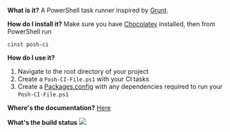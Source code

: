 **What is it?**
A PowerShell task runner inspired by [Grunt](http://gruntjs.com/).

**How do I install it?**
Make sure you have [Chocolatey](https://chocolatey.org) installed, then from PowerShell run
```
cinst posh-ci
```

**How do I use it?**
  1. Navigate to the root directory of your project
  2. Create a `Posh-CI-File.ps1` with your CI tasks
  3. Create a [Packages.config](https://github.com/chocolatey/chocolatey/wiki/CommandsInstall#packagesconfig---v09813) with any dependencies required to run your `Posh-CI-File.ps1`

**Where's the documentation?**
[Here](Documentation/Index.md)

**What's the build status**
![](https://ci.appveyor.com/api/projects/status/ay2uucfxymlgk2ni?svg=true)

